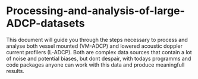 # Processing-and-analysis-of-large-ADCP-datasets
This document will guide you through the steps necessary to process and analyse both vessel mounted (VM-ADCP) and lowered acoustic doppler current profilers (L-ADCP). Both are complex data sources that contain a lot of noise and potential biases, but dont despair, with todays programms and code packages anyone can work with this data and produce meaningfull results. 
